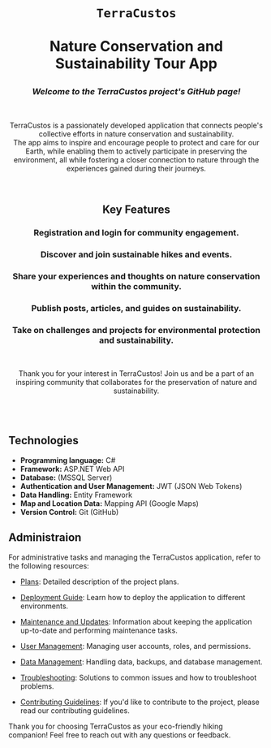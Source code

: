 # <p align="center">`TerraCustos`</br></br>Nature Conservation and Sustainability Tour App</p>

### <p align="center">_Welcome to the TerraCustos project's GitHub page!_</p>
</br>
<p align="center">TerraCustos is a passionately developed application that connects people's collective efforts in nature conservation and sustainability.</br>
  The app aims to inspire and encourage people to protect and care for our Earth, while enabling them to actively participate in preserving the environment,
  all while fostering a closer connection to nature through the experiences gained during their journeys.</p>
</br>

## <p align="center">Key Features</p>

### <p align="center">Registration and login for community engagement.</p>
### <p align="center">Discover and join sustainable hikes and events.</p>
### <p align="center">Share your experiences and thoughts on nature conservation within the community.</p>
### <p align="center">Publish posts, articles, and guides on sustainability.</p>
### <p align="center">Take on challenges and projects for environmental protection and sustainability.</p>
</br>
<p align="center">Thank you for your interest in TerraCustos! Join us and be a part of an inspiring community that collaborates for the preservation of nature and sustainability.</p>
</br></br>

## Technologies

- **Programming language:** C#
- **Framework:** ASP.NET Web API
- **Database:** (MSSQL Server)
- **Authentication and User Management:** JWT (JSON Web Tokens)
- **Data Handling:** Entity Framework
- **Map and Location Data:** Mapping API (Google Maps)
- **Version Control:** Git (GitHub)

## Administraion

For administrative tasks and managing the TerraCustos application, refer to the following resources:

- [Plans](/docs/plans.md): Detailed description of the project plans.

- [Deployment Guide](/docs/deployment.md): Learn how to deploy the application to different environments.

- [Maintenance and Updates](/docs/maintenance.md): Information about keeping the application up-to-date and performing maintenance tasks.

- [User Management](/docs/user-management.md): Managing user accounts, roles, and permissions.

- [Data Management](/docs/data-management.md): Handling data, backups, and database management.

- [Troubleshooting](/docs/troubleshooting.md): Solutions to common issues and how to troubleshoot problems.

- [Contributing Guidelines](/CONTRIBUTING.md): If you'd like to contribute to the project, please read our contributing guidelines.

Thank you for choosing TerraCustos as your eco-friendly hiking companion! Feel free to reach out with any questions or feedback.
